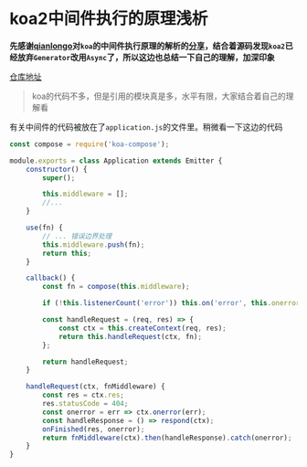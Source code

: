 
# koa2中间件执行的原理浅析

**先感谢[qianlongo](https://github.com/qianlongo)对`koa`的中间件执行原理的解析的[分享](https://github.com/qianlongo/resume-native/issues/1)，结合着源码发现`koa2`已经放弃`Generator`改用`Async`了，所以这边也总结一下自己的理解，加深印象**

[仓库地址](https://github.com/koajs/koa)

> koa的代码不多，但是引用的模块真是多，水平有限，大家结合着自己的理解看

有关中间件的代码被放在了`application.js`的文件里。稍微看一下这边的代码

```js
const compose = require('koa-compose');

module.exports = class Application extends Emitter {
    constructor() {
        super();

        this.middleware = [];
        //...
    }

    use(fn) {
        // ... 错误边界处理
        this.middleware.push(fn);
        return this;
    }

    callback() {
        const fn = compose(this.middleware);

        if (!this.listenerCount('error')) this.on('error', this.onerror);

        const handleRequest = (req, res) => {
            const ctx = this.createContext(req, res);
            return this.handleRequest(ctx, fn);
        };

        return handleRequest;
    }

    handleRequest(ctx, fnMiddleware) {
        const res = ctx.res;
        res.statusCode = 404;
        const onerror = err => ctx.onerror(err);
        const handleResponse = () => respond(ctx);
        onFinished(res, onerror);
        return fnMiddleware(ctx).then(handleResponse).catch(onerror);
    }
}
```